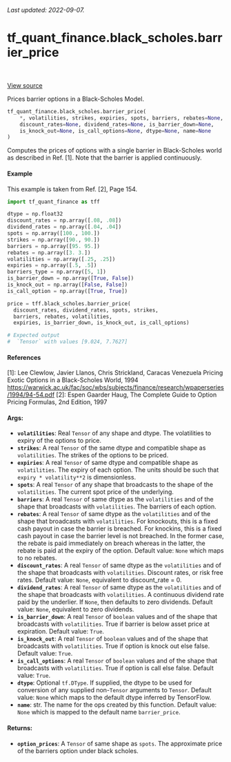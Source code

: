 <!--
This file is generated by a tool. Do not edit directly.
For open-source contributions the docs will be updated automatically.
-->

*Last updated: 2022-09-07.*

<div itemscope itemtype="http://developers.google.com/ReferenceObject">
<meta itemprop="name" content="tf_quant_finance.black_scholes.barrier_price" />
<meta itemprop="path" content="Stable" />
</div>

# tf_quant_finance.black_scholes.barrier_price

<!-- Insert buttons and diff -->

<table class="tfo-notebook-buttons tfo-api" align="left">
</table>

<a target="_blank" href="https://github.com/google/tf-quant-finance/blob/master/tf_quant_finance/black_scholes/vanilla_prices.py">View source</a>



Prices barrier options in a Black-Scholes Model.

```python
tf_quant_finance.black_scholes.barrier_price(
    *, volatilities, strikes, expiries, spots, barriers, rebates=None,
    discount_rates=None, dividend_rates=None, is_barrier_down=None,
    is_knock_out=None, is_call_options=None, dtype=None, name=None
)
```



<!-- Placeholder for "Used in" -->

Computes the prices of options with a single barrier in Black-Scholes world as
described in Ref. [1]. Note that the barrier is applied continuously.

#### Example

This example is taken from Ref. [2], Page 154.

```python
import tf_quant_finance as tff

dtype = np.float32
discount_rates = np.array([.08, .08])
dividend_rates = np.array([.04, .04])
spots = np.array([100., 100.])
strikes = np.array([90., 90.])
barriers = np.array([95. 95.])
rebates = np.array([3. 3.])
volatilities = np.array([.25, .25])
expiries = np.array([.5, .5])
barriers_type = np.array([5, 1])
is_barrier_down = np.array([True, False])
is_knock_out = np.array([False, False])
is_call_option = np.array([True, True])

price = tff.black_scholes.barrier_price(
  discount_rates, dividend_rates, spots, strikes,
  barriers, rebates, volatilities,
  expiries, is_barrier_down, is_knock_out, is_call_options)

# Expected output
#  `Tensor` with values [9.024, 7.7627]
```

#### References

[1]: Lee Clewlow, Javier Llanos, Chris Strickland, Caracas Venezuela
  Pricing Exotic Options in a Black-Scholes World, 1994
  https://warwick.ac.uk/fac/soc/wbs/subjects/finance/research/wpaperseries/1994/94-54.pdf
[2]: Espen Gaarder Haug, The Complete Guide to Option Pricing Formulas,
  2nd Edition, 1997

#### Args:


* <b>`volatilities`</b>: Real `Tensor` of any shape and dtype. The volatilities to
  expiry of the options to price.
* <b>`strikes`</b>: A real `Tensor` of the same dtype and compatible shape as
  `volatilities`. The strikes of the options to be priced.
* <b>`expiries`</b>: A real `Tensor` of same dtype and compatible shape as
  `volatilities`. The expiry of each option. The units should be such that
  `expiry * volatility**2` is dimensionless.
* <b>`spots`</b>: A real `Tensor` of any shape that broadcasts to the shape of the
  `volatilities`. The current spot price of the underlying.
* <b>`barriers`</b>: A real `Tensor` of same dtype as the `volatilities` and of the
  shape that broadcasts with `volatilities`. The barriers of each option.
* <b>`rebates`</b>: A real `Tensor` of same dtype as the `volatilities` and of the
  shape that broadcasts with `volatilities`. For knockouts, this is a
  fixed cash payout in case the barrier is breached. For knockins, this is a
  fixed cash payout in case the barrier level is not breached. In the former
  case, the rebate is paid immediately on breach whereas in the latter, the
  rebate is paid at the expiry of the option.
  Default value: `None` which maps to no rebates.
* <b>`discount_rates`</b>: A real `Tensor` of same dtype as the
  `volatilities` and of the shape that broadcasts with `volatilities`.
  Discount rates, or risk free rates.
  Default value: `None`, equivalent to discount_rate = 0.
* <b>`dividend_rates`</b>: A real `Tensor` of same dtype as the
  `volatilities` and of the shape that broadcasts with `volatilities`. A
  continuous dividend rate paid by the underlier. If `None`, then
  defaults to zero dividends.
  Default value: `None`, equivalent to zero dividends.
* <b>`is_barrier_down`</b>: A real `Tensor` of `boolean` values and of the shape
  that broadcasts with `volatilities`. True if barrier is below asset
  price at expiration.
  Default value: `True`.
* <b>`is_knock_out`</b>: A real `Tensor` of `boolean` values and of the shape
  that broadcasts with `volatilities`. True if option is knock out
  else false.
  Default value: `True`.
* <b>`is_call_options`</b>: A real `Tensor` of `boolean` values and of the shape
  that broadcasts with `volatilities`. True if option is call else
  false.
  Default value: `True`.
* <b>`dtype`</b>: Optional `tf.DType`. If supplied, the dtype to be used for conversion
  of any supplied non-`Tensor` arguments to `Tensor`.
  Default value: `None` which maps to the default dtype inferred by
  TensorFlow.
* <b>`name`</b>: str. The name for the ops created by this function.
  Default value: `None` which is mapped to the default name `barrier_price`.

#### Returns:


* <b>`option_prices`</b>: A `Tensor` of same shape as `spots`. The approximate price of
the barriers option under black scholes.
